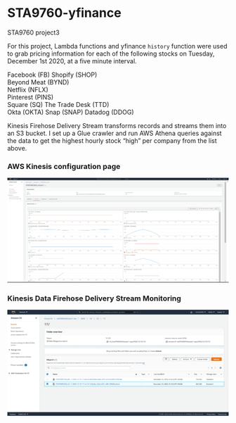 # STA9760-yfinance
STA9760 project3

For this project, Lambda functions and yfinance `history` function were used to grab pricing information for each of the following stocks on Tuesday, December 1st 2020, at a five minute interval.

Facebook (FB) 
Shopify (SHOP)  
Beyond Meat (BYND)  
Netflix (NFLX)  
Pinterest (PINS)  
Square (SQ) 
The Trade Desk (TTD)  
Okta (OKTA) 
Snap (SNAP) 
Datadog (DDOG)  

Kinesis Firehose Delivery Stream transforms records and streams them into an S3 bucket. I set up a Glue crawler and run AWS Athena queries against the data to get the highest hourly stock “high” per company from the list above.

### AWS Kinesis configuration page
![image](assets/kinesis_config.PNG)

### Kinesis Data Firehose Delivery Stream Monitoring
![image](assets/screenshot_of_s3_bucket.png)

